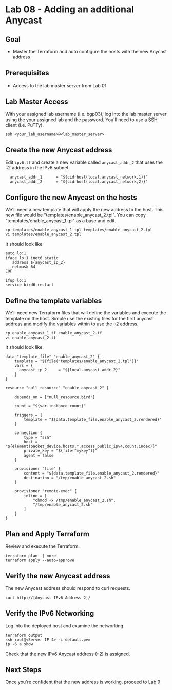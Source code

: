 # Lab 08 - Adding an additional Anycast 

## Goal

* Master the Terraform and auto configure the hosts with the new Anycast address

## Prerequisites

* Access to the lab master server from Lab 01

## Lab Master Access

With your assigned lab username (i.e. bgp03), log into the lab master server using the your assigned lab and the password. You'll need to use a SSH client (i.e. PuTTy).

```
ssh <your_lab_username>@<lab_master_server>
```

## Create the new Anycast address

Edit ```ipv6.tf``` and create a new variable called ```anycast_addr_2``` that uses the ::2 address in the IPv6 subnet.

```
  anycast_addr_1      = "${cidrhost(local.anycast_network,1)}"
  anycast_addr_2      = "${cidrhost(local.anycast_network,2)}"
```


## Configure the new Anycast on the hosts

We'll need a new template that will apply the new address to the host. This new file would be "templates/enable_anycast_2.tpl". You can copy "templates/enable_anycast_1.tpl" as a base and edit.

```
cp templates/enable_anycast_1.tpl templates/enable_anycast_2.tpl
vi templates/enable_anycast_2.tpl
```

It should look like:
```
auto lo:1
iface lo:1 inet6 static
   address ${anycast_ip_2}
   netmask 64
EOF

ifup lo:1
service bird6 restart
```

## Define the template variables

We'll need new Terraform files that will define the variables and execute the template on the host. Simple use the existing files for the first anycast address and modify the variables within to use the ::2 address.

```
cp enable_anycast_1.tf enable_anycast_2.tf
vi enable_anycast_2.tf
```

It should look like:
```
data "template_file" "enable_anycast_2" {
    template = "${file("templates/enable_anycast_2.tpl")}"
    vars = {
      anycast_ip_2     = "${local.anycast_addr_2}"
    }
}

resource "null_resource" "enable_anycast_2" {

    depends_on = ["null_resource.bird"]

    count = "${var.instance_count}"

    triggers = {
        template = "${data.template_file.enable_anycast_2.rendered}"
    }

    connection {
        type = "ssh"
        host = "${element(packet_device.hosts.*.access_public_ipv4,count.index)}"
        private_key = "${file("mykey")}"
        agent = false
    }

    provisioner "file" {
        content = "${data.template_file.enable_anycast_2.rendered}"
        destination = "/tmp/enable_anycast_2.sh"
    }

    provisioner "remote-exec" {
        inline = [
            "chmod +x /tmp/enable_anycast_2.sh",
            "/tmp/enable_anycast_2.sh"
        ]
    }
}
```

## Plan and Apply Terraform

Review and execute the Terraform.

```
terraform plan  | more
terraform apply --auto-approve
```

## Verify the new Anycast address

The new Anycast address should respond to curl requests.
```
curl http://[Anycast IPv6 Address 2]/
```

## Verify the IPv6 Networking

Log into the deployed host and examine the networking.
```
terraform output
ssh root@<Server IP 4> -i default.pem
ip -6 a show
```

Check that the new IPv6 Anycast address (::2) is assigned.

## Next Steps

Once you're confident that the new address is working, proceed to [Lab 9](Lab09.md)
